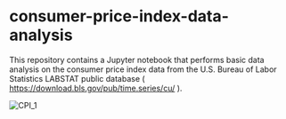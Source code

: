 # consumer-price-index-data-analysis

This repository contains a Jupyter notebook that performs basic data analysis on the consumer price index data from the U.S. Bureau of Labor Statistics LABSTAT public database ( https://download.bls.gov/pub/time.series/cu/ ).

![CPI_1](https://user-images.githubusercontent.com/48504431/179451568-42de8606-f7c8-4e12-a30f-633604eded3d.png)
